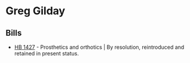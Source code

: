 # Greg Gilday
## Bills
* [HB 1427](/bill/2021-22/hb/1427/) - Prosthetics and orthotics | By resolution, reintroduced and retained in present status.

